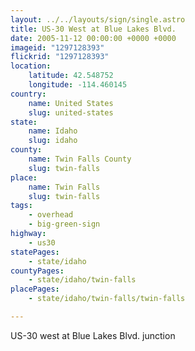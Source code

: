 ```yaml
---
layout: ../../layouts/sign/single.astro
title: US-30 West at Blue Lakes Blvd.
date: 2005-11-12 00:00:00 +0000 +0000
imageid: "1297128393"
flickrid: "1297128393"
location:
    latitude: 42.548752
    longitude: -114.460145
country:
    name: United States
    slug: united-states
state:
    name: Idaho
    slug: idaho
county:
    name: Twin Falls County
    slug: twin-falls
place:
    name: Twin Falls
    slug: twin-falls
tags:
    - overhead
    - big-green-sign
highway:
    - us30
statePages:
    - state/idaho
countyPages:
    - state/idaho/twin-falls
placePages:
    - state/idaho/twin-falls/twin-falls

---
```

US-30 west at Blue Lakes Blvd. junction